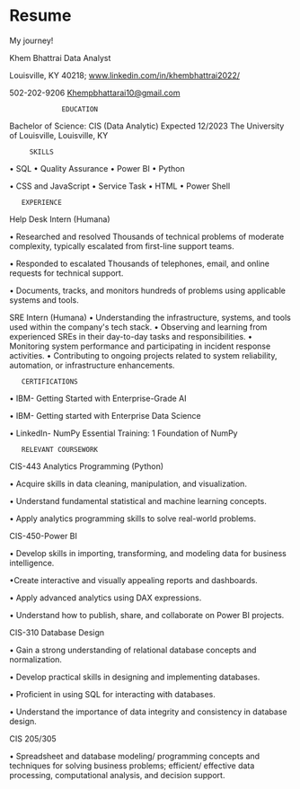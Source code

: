 # Resume
My journey!

Khem Bhattrai Data Analyst

Louisville, KY 40218; www.linkedin.com/in/khembhattrai2022/  

502-202-9206 Khempbhattarai10@gmail.com 

 	             EDUCATION  	
Bachelor of Science: CIS (Data Analytic) 							Expected 12/2023
The University of Louisville, Louisville, KY 
	        
         SKILLS   	

•	SQL •	Quality Assurance •	Power BI • Python	

•	CSS and JavaScript •	Service Task •	HTML •	Power Shell

 	   EXPERIENCE
     
Help Desk Intern (Humana) 

•	Researched and resolved Thousands of technical problems of moderate complexity, typically escalated from first-line support teams. 

•	Responded to escalated Thousands of telephones, email, and online requests for technical support. 

•	Documents, tracks, and monitors hundreds of problems using applicable systems and tools.

SRE Intern (Humana)
•	Understanding the infrastructure, systems, and tools used within the company's tech stack.
•	Observing and learning from experienced SREs in their day-to-day tasks and responsibilities.
•	Monitoring system performance and participating in incident response activities.
•	Contributing to ongoing projects related to system reliability, automation, or infrastructure enhancements.

	   CERTIFICATIONS
    
•	IBM- Getting Started with Enterprise-Grade AI

•	IBM- Getting started with Enterprise Data Science 

•	LinkedIn- NumPy Essential Training: 1 Foundation of NumPy

	   RELEVANT COURSEWORK   	

CIS-443 Analytics Programming (Python)

•	Acquire skills in data cleaning, manipulation, and visualization.

•	Understand fundamental statistical and machine learning concepts.

•	Apply analytics programming skills to solve real-world problems.
 
CIS-450-Power BI

•	Develop skills in importing, transforming, and modeling data for business intelligence.

•Create interactive and visually appealing reports and dashboards.

•	Apply advanced analytics using DAX expressions.

•	Understand how to publish, share, and collaborate on Power BI projects.

CIS-310 Database Design

•	Gain a strong understanding of relational database concepts and normalization.

•	Develop practical skills in designing and implementing databases.

•	Proficient in using SQL for interacting with databases.

•	Understand the importance of data integrity and consistency in database design.

CIS 205/305

•	Spreadsheet and database modeling/ programming concepts and techniques for solving business 
problems; efficient/ effective data processing, computational analysis, and decision support.
